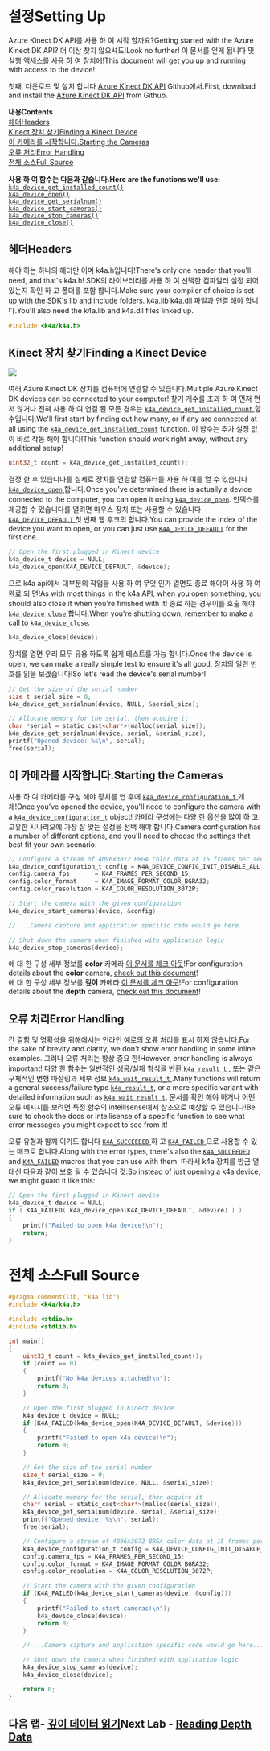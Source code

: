 # <a name="setting-up"></a><span data-ttu-id="20209-101">설정</span><span class="sxs-lookup"><span data-stu-id="20209-101">Setting Up</span></span>

<span data-ttu-id="20209-102">Azure Kinect DK API를 사용 하 여 시작 할까요?</span><span class="sxs-lookup"><span data-stu-id="20209-102">Getting started with the Azure Kinect DK API?</span></span> <span data-ttu-id="20209-103">더 이상 찾지 않으셔도!</span><span class="sxs-lookup"><span data-stu-id="20209-103">Look no further!</span></span> <span data-ttu-id="20209-104">이 문서를 얻게 됩니다 및 실행 액세스를 사용 하 여 장치에!</span><span class="sxs-lookup"><span data-stu-id="20209-104">This document will get you up and running with access to the device!</span></span>

<span data-ttu-id="20209-105">첫째, 다운로드 및 설치 합니다 [Azure Kinect DK API](https://github.com/Microsoft/Azure-Kinect-Sensor-SDK) Github에서.</span><span class="sxs-lookup"><span data-stu-id="20209-105">First, download and install the [Azure Kinect DK API](https://github.com/Microsoft/Azure-Kinect-Sensor-SDK) from Github.</span></span>

<span data-ttu-id="20209-106">**내용**</span><span class="sxs-lookup"><span data-stu-id="20209-106">**Contents**</span></span>  
[<span data-ttu-id="20209-107">헤더</span><span class="sxs-lookup"><span data-stu-id="20209-107">Headers</span></span>](#Headers)  
[<span data-ttu-id="20209-108">Kinect 장치 찾기</span><span class="sxs-lookup"><span data-stu-id="20209-108">Finding a Kinect Device</span></span>](#Finding-a-Kinect-Device)  
[<span data-ttu-id="20209-109">이 카메라를 시작합니다.</span><span class="sxs-lookup"><span data-stu-id="20209-109">Starting the Cameras</span></span>](#Starting-the-Cameras)  
[<span data-ttu-id="20209-110">오류 처리</span><span class="sxs-lookup"><span data-stu-id="20209-110">Error Handling</span></span>](#Error-Handling)  
[<span data-ttu-id="20209-111">전체 소스</span><span class="sxs-lookup"><span data-stu-id="20209-111">Full Source</span></span>](#Full-Source)  

<span data-ttu-id="20209-112">**사용 하 여 함수는 다음과 같습니다.**</span><span class="sxs-lookup"><span data-stu-id="20209-112">**Here are the functions we'll use:**</span></span>  
[`k4a_device_get_installed_count()`](https://review.docs.microsoft.com/en-us/azurekinect/api/k4a-device-get-installed-count)  
[`k4a_device_open()`](https://review.docs.microsoft.com/en-us/azurekinect/api/k4a-device-open)  
[`k4a_device_get_serialnum()`](https://review.docs.microsoft.com/en-us/azurekinect/api/k4a-device-get-serialnum)  
[`k4a_device_start_cameras()`](https://review.docs.microsoft.com/en-us/azurekinect/api/k4a-device-start-cameras)  
[`k4a_device_stop_cameras()`](https://review.docs.microsoft.com/en-us/azurekinect/api/k4a-device-stop-cameras)  
[`k4a_device_close()`](https://review.docs.microsoft.com/en-us/azurekinect/api/k4a-device-close)

## <a name="headers"></a><span data-ttu-id="20209-113">헤더</span><span class="sxs-lookup"><span data-stu-id="20209-113">Headers</span></span>
<span data-ttu-id="20209-114">해야 하는 하나의 헤더만 이며 k4a.h입니다!</span><span class="sxs-lookup"><span data-stu-id="20209-114">There's only one header that you'll need, and that's k4a.h!</span></span> <span data-ttu-id="20209-115">SDK의 라이브러리를 사용 하 여 선택한 컴파일러 설정 되어 있는지 확인 하 고 폴더를 포함 합니다.</span><span class="sxs-lookup"><span data-stu-id="20209-115">Make sure your compiler of choice is set up with the SDK's lib and include folders.</span></span> <span data-ttu-id="20209-116">k4a.lib k4a.dll 파일과 연결 해야 합니다.</span><span class="sxs-lookup"><span data-stu-id="20209-116">You'll also need the k4a.lib and k4a.dll files linked up.</span></span>
```C
#include <k4a/k4a.h>
```

## <a name="finding-a-kinect-device"></a><span data-ttu-id="20209-117">Kinect 장치 찾기</span><span class="sxs-lookup"><span data-stu-id="20209-117">Finding a Kinect Device</span></span>

![](img/Serial.png)

<span data-ttu-id="20209-118">여러 Azure Kinect DK 장치를 컴퓨터에 연결할 수 있습니다.</span><span class="sxs-lookup"><span data-stu-id="20209-118">Multiple Azure Kinect DK devices can be connected to your computer!</span></span> <span data-ttu-id="20209-119">찾기 개수를 초과 하 여 먼저 먼저 않거나 전혀 사용 하 여 연결 된 모든 경우는 [ `k4a_device_get_installed_count` ](https://review.docs.microsoft.com/en-us/azurekinect/api/k4a-device-get-installed-count) 함수입니다.</span><span class="sxs-lookup"><span data-stu-id="20209-119">We'll first start by finding out how many, or if any are connected at all using the [`k4a_device_get_installed_count`](https://review.docs.microsoft.com/en-us/azurekinect/api/k4a-device-get-installed-count) function.</span></span> <span data-ttu-id="20209-120">이 함수는 추가 설정 없이 바로 작동 해야 합니다!</span><span class="sxs-lookup"><span data-stu-id="20209-120">This function should work right away, without any additional setup!</span></span>

```C
uint32_t count = k4a_device_get_installed_count();
```

<span data-ttu-id="20209-121">결정 한 후 있습니다를 실제로 장치를 연결할 컴퓨터를 사용 하 여를 열 수 있습니다 [ `k4a_device_open` ](https://review.docs.microsoft.com/en-us/azurekinect/api/k4a-device-open)합니다.</span><span class="sxs-lookup"><span data-stu-id="20209-121">Once you've determined there is actually a device connected to the computer, you can open it using [`k4a_device_open`](https://review.docs.microsoft.com/en-us/azurekinect/api/k4a-device-open).</span></span> <span data-ttu-id="20209-122">인덱스를 제공할 수 있습니다를 열려면 마우스 장치 또는 사용할 수 있습니다 [ `K4A_DEVICE_DEFAULT` ](https://review.docs.microsoft.com/en-us/azurekinect/api/K4A-DEVICE-DEFAULT) 첫 번째 웹 후크의 합니다.</span><span class="sxs-lookup"><span data-stu-id="20209-122">You can provide the index of the device you want to open, or you can just use [`K4A_DEVICE_DEFAULT`](https://review.docs.microsoft.com/en-us/azurekinect/api/K4A-DEVICE-DEFAULT) for the first one.</span></span>

```C
// Open the first plugged in Kinect device
k4a_device_t device = NULL;
k4a_device_open(K4A_DEVICE_DEFAULT, &device);
```
<span data-ttu-id="20209-123">으로 k4a api에서 대부분의 작업을 사용 하 여 무엇 인가 열면도 종료 해야이 사용 하 여 완료 되 면!</span><span class="sxs-lookup"><span data-stu-id="20209-123">As with most things in the k4a API, when you open something, you should also close it when you're finished with it!</span></span> <span data-ttu-id="20209-124">종료 하는 경우이를 호출 해야 [ `k4a_device_close` ](https://review.docs.microsoft.com/en-us/azurekinect/api/k4a-device-close)합니다.</span><span class="sxs-lookup"><span data-stu-id="20209-124">When you're shutting down, remember to make a call to [`k4a_device_close`](https://review.docs.microsoft.com/en-us/azurekinect/api/k4a-device-close).</span></span>

```C
k4a_device_close(device);
```

<span data-ttu-id="20209-125">장치를 열면 우리 모두 유용 하도록 쉽게 테스트를 가능 합니다.</span><span class="sxs-lookup"><span data-stu-id="20209-125">Once the device is open, we can make a really simple test to ensure it's all good.</span></span> <span data-ttu-id="20209-126">장치의 일련 번호를 읽을 보겠습니다!</span><span class="sxs-lookup"><span data-stu-id="20209-126">So let's read the device's serial number!</span></span>

```C
// Get the size of the serial number
size_t serial_size = 0;
k4a_device_get_serialnum(device, NULL, &serial_size);

// Allocate memory for the serial, then acquire it
char *serial = static_cast<char*>(malloc(serial_size));
k4a_device_get_serialnum(device, serial, &serial_size);
printf("Opened device: %s\n", serial);
free(serial);
```

## <a name="starting-the-cameras"></a><span data-ttu-id="20209-127">이 카메라를 시작합니다.</span><span class="sxs-lookup"><span data-stu-id="20209-127">Starting the Cameras</span></span>

<span data-ttu-id="20209-128">사용 하 여 카메라를 구성 해야 장치를 연 후에 [ `k4a_device_configuration_t` ](https://review.docs.microsoft.com/en-us/azurekinect/api/k4a-device-configuration-t) 개체!</span><span class="sxs-lookup"><span data-stu-id="20209-128">Once you've opened the device, you'll need to configure the camera with a [`k4a_device_configuration_t`](https://review.docs.microsoft.com/en-us/azurekinect/api/k4a-device-configuration-t) object!</span></span> <span data-ttu-id="20209-129">카메라 구성에는 다양 한 옵션을 많이 하 고 고유한 시나리오에 가장 잘 맞는 설정을 선택 해야 합니다.</span><span class="sxs-lookup"><span data-stu-id="20209-129">Camera configuration has a number of different options, and you'll need to choose the settings that best fit your own scenario.</span></span>

```C
// Configure a stream of 4096x3072 BRGA color data at 15 frames per second
k4a_device_configuration_t config = K4A_DEVICE_CONFIG_INIT_DISABLE_ALL;
config.camera_fps       = K4A_FRAMES_PER_SECOND_15;
config.color_format     = K4A_IMAGE_FORMAT_COLOR_BGRA32;
config.color_resolution = K4A_COLOR_RESOLUTION_3072P;

// Start the camera with the given configuration
k4a_device_start_cameras(device, &config)

// ...Camera capture and application specific code would go here...

// Shut down the camera when finished with application logic
k4a_device_stop_cameras(device);
```

<span data-ttu-id="20209-130">에 대 한 구성 세부 정보를 __color__ 카메라 [이 문서를 체크 아웃]()!</span><span class="sxs-lookup"><span data-stu-id="20209-130">For configuration details about the __color__ camera, [check out this document]()!</span></span>  
<span data-ttu-id="20209-131">에 대 한 구성 세부 정보를 __깊이__ 카메라 [이 문서를 체크 아웃]()!</span><span class="sxs-lookup"><span data-stu-id="20209-131">For configuration details about the __depth__ camera, [check out this document]()!</span></span>

## <a name="error-handling"></a><span data-ttu-id="20209-132">오류 처리</span><span class="sxs-lookup"><span data-stu-id="20209-132">Error Handling</span></span>

<span data-ttu-id="20209-133">간 결함 및 명확성을 위해에서는 인라인 예로의 오류 처리를 표시 하지 않습니다.</span><span class="sxs-lookup"><span data-stu-id="20209-133">For the sake of brevity and clarity, we don't show error handling in some inline examples.</span></span> <span data-ttu-id="20209-134">그러나 오류 처리는 항상 중요 한!</span><span class="sxs-lookup"><span data-stu-id="20209-134">However, error handling is always important!</span></span> <span data-ttu-id="20209-135">다양 한 함수는 일반적인 성공/실패 형식을 반환 [ `k4a_result_t` ](https://review.docs.microsoft.com/en-us/azurekinect/api/k4a-result-t), 또는 같은 구체적인 변형 마샬링과 세부 정보 [ `k4a_wait_result_t` ](https://review.docs.microsoft.com/en-us/azurekinect/api/k4a-wait-result-t).</span><span class="sxs-lookup"><span data-stu-id="20209-135">Many functions will return a general success/failure type [`k4a_result_t`](https://review.docs.microsoft.com/en-us/azurekinect/api/k4a-result-t), or a more specific variant with detailed information such as [`k4a_wait_result_t`](https://review.docs.microsoft.com/en-us/azurekinect/api/k4a-wait-result-t).</span></span> <span data-ttu-id="20209-136">문서를 확인 해야 하거나 어떤 오류 메시지를 보려면 특정 함수의 intellisense에서 참조으로 예상할 수 있습니다!</span><span class="sxs-lookup"><span data-stu-id="20209-136">Be sure to check the docs or intellisense of a specific function to see what error messages you might expect to see from it!</span></span>

<span data-ttu-id="20209-137">오류 유형과 함께 이기도 합니다 [ `K4A_SUCCEEDED` ](https://review.docs.microsoft.com/en-us/azurekinect/api/K4A-SUCCEEDED) 하 고 [ `K4A_FAILED` ](https://review.docs.microsoft.com/en-us/azurekinect/api/K4A-FAILED) 으로 사용할 수 있는 매크로 합니다.</span><span class="sxs-lookup"><span data-stu-id="20209-137">Along with the error types, there's also the [`K4A_SUCCEEDED`](https://review.docs.microsoft.com/en-us/azurekinect/api/K4A-SUCCEEDED) and [`K4A_FAILED`](https://review.docs.microsoft.com/en-us/azurekinect/api/K4A-FAILED) macros that you can use with them.</span></span> <span data-ttu-id="20209-138">따라서 k4a 장치를 방금 열 대신 다음과 같이 보호 될 수 있습니다 것:</span><span class="sxs-lookup"><span data-stu-id="20209-138">So instead of just opening a k4a device, we might guard it like this:</span></span>

```C
// Open the first plugged in Kinect device
k4a_device_t device = NULL;
if ( K4A_FAILED( k4a_device_open(K4A_DEVICE_DEFAULT, &device) ) )
{
    printf("Failed to open k4a device!\n");
    return;
}
```

# <a name="full-source"></a><span data-ttu-id="20209-139">전체 소스</span><span class="sxs-lookup"><span data-stu-id="20209-139">Full Source</span></span>

```C
#pragma comment(lib, "k4a.lib")
#include <k4a/k4a.h>

#include <stdio.h>
#include <stdlib.h>

int main()
{
    uint32_t count = k4a_device_get_installed_count();
    if (count == 0)
    {
        printf("No k4a devices attached!\n");
        return 0;
    }

    // Open the first plugged in Kinect device
    k4a_device_t device = NULL;
    if (K4A_FAILED(k4a_device_open(K4A_DEVICE_DEFAULT, &device)))
    {
        printf("Failed to open k4a device!\n");
        return 0;
    }

    // Get the size of the serial number
    size_t serial_size = 0;
    k4a_device_get_serialnum(device, NULL, &serial_size);

    // Allocate memory for the serial, then acquire it
    char* serial = static_cast<char*>(malloc(serial_size));
    k4a_device_get_serialnum(device, serial, &serial_size);
    printf("Opened device: %s\n", serial);
    free(serial);

    // Configure a stream of 4096x3072 BRGA color data at 15 frames per second
    k4a_device_configuration_t config = K4A_DEVICE_CONFIG_INIT_DISABLE_ALL;
    config.camera_fps = K4A_FRAMES_PER_SECOND_15;
    config.color_format = K4A_IMAGE_FORMAT_COLOR_BGRA32;
    config.color_resolution = K4A_COLOR_RESOLUTION_3072P;

    // Start the camera with the given configuration
    if (K4A_FAILED(k4a_device_start_cameras(device, &config)))
    {
        printf("Failed to start cameras!\n");
        k4a_device_close(device);
        return 0;
    }

    // ...Camera capture and application specific code would go here...

    // Shut down the camera when finished with application logic
    k4a_device_stop_cameras(device);
    k4a_device_close(device);

    return 0;
}
```

## <a name="next-lab---reading-depth-datareaddepthmd"></a><span data-ttu-id="20209-140">다음 랩- [깊이 데이터 읽기](ReadDepth.md)</span><span class="sxs-lookup"><span data-stu-id="20209-140">Next Lab - [Reading Depth Data](ReadDepth.md)</span></span>
